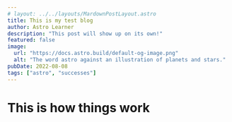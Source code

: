 ```yaml
---
# layout: ../../layouts/MardownPostLayout.astro
title: This is my test blog
author: Astro Learner
description: "This post will show up on its own!"
featured: false
image:
  url: "https://docs.astro.build/default-og-image.png"
  alt: "The word astro against an illustration of planets and stars."
pubDate: 2022-08-08
tags: ["astro", "successes"]
---
```


# This is how things work
